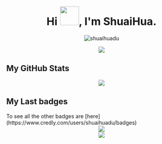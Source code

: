 <h1 align="center">Hi <img src = "https://raw.githubusercontent.com/MartinHeinz/MartinHeinz/master/wave.gif" width="50" height="50">, I'm ShuaiHua.</h1>
<p align="center"> <img src="https://komarev.com/ghpvc/?username=shuaihuadu" alt="shuaihuadu" /> </p>
<div align="center">
    <img  src="https://github-readme-stats.vercel.app/api/top-langs/?username=shuaihuadu&layout=compact" />
</div>
<h2> My GitHub Stats</h2>
<div align="center">
  <img  src="https://github-readme-stats.vercel.app/api?username=shuaihuadu&show_icons=true&theme=radical&hide=contribs,prs" />
</div>
<h2> My Last badges</h2>
To see all the other badges are [here](https://www.credly.com/users/shuaihuadu/badges)

<div align="center">
  <img  src="https://github-readme-streak-stats.herokuapp.com?user=shuaihuadu&theme=onedark&date_format=M%20j%5B%2C%20Y%5D" />
</div>
<div align="center">
  <img src="https://github-profile-trophy.vercel.app/?username=shuaihuadu&theme=gruvbox&row=1&column=6&no-frame=true&no-bg=true" />
</div>
